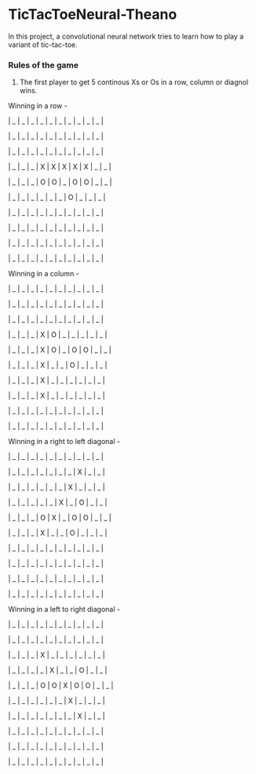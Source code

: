 # TicTacToeNeural-Theano
In this project, a convolutional neural network tries to learn how to play a variant of tic-tac-toe.
### Rules of the game
1. The first player to get 5 continous Xs or Os in a row, column or diagnol wins.


Winning in a row -

| _ | _ | _ | _ | _ | _ | _ | _ | _ | _ |

| _ | _ | _ | _ | _ | _ | _ | _ | _ | _ |

| _ | _ | _ | _ | _ | _ | _ | _ | _ | _ |

| _ | _ | _ | X | X | X | X | X | _ | _ |

| _ | _ | _ | O | O | _ | O | O | _ | _ |

| _ | _ | _ | _ | _ | _ | O | _ | _ | _ |

| _ | _ | _ | _ | _ | _ | _ | _ | _ | _ |

| _ | _ | _ | _ | _ | _ | _ | _ | _ | _ |

| _ | _ | _ | _ | _ | _ | _ | _ | _ | _ |

| _ | _ | _ | _ | _ | _ | _ | _ | _ | _ |


Winning in a column -

| _ | _ | _ | _ | _ | _ | _ | _ | _ | _ |

| _ | _ | _ | _ | _ | _ | _ | _ | _ | _ |

| _ | _ | _ | _ | _ | _ | _ | _ | _ | _ |

| _ | _ | _ | X | O | _ | _ | _ | _ | _ |

| _ | _ | _ | X | O | _ | O | O | _ | _ |

| _ | _ | _ | X | _ | _ | O | _ | _ | _ |

| _ | _ | _ | X | _ | _ | _ | _ | _ | _ |

| _ | _ | _ | X | _ | _ | _ | _ | _ | _ |

| _ | _ | _ | _ | _ | _ | _ | _ | _ | _ |

| _ | _ | _ | _ | _ | _ | _ | _ | _ | _ |


Winning in a right to left diagonal -

| _ | _ | _ | _ | _ | _ | _ | _ | _ | _ |

| _ | _ | _ | _ | _ | _ | _ | X | _ | _ |

| _ | _ | _ | _ | _ | _ | X | _ | _ | _ |

| _ | _ | _ | _ | _ | X | _ | O | _ | _ |

| _ | _ | _ | O | X | _ | O | O | _ | _ |

| _ | _ | _ | X | _ | _ | O | _ | _ | _ |

| _ | _ | _ | _ | _ | _ | _ | _ | _ | _ |

| _ | _ | _ | _ | _ | _ | _ | _ | _ | _ |

| _ | _ | _ | _ | _ | _ | _ | _ | _ | _ |

| _ | _ | _ | _ | _ | _ | _ | _ | _ | _ |


Winning in a left to right diagonal -

| _ | _ | _ | _ | _ | _ | _ | _ | _ | _ |

| _ | _ | _ | _ | _ | _ | _ | _ | _ | _ |

| _ | _ | _ | X | _ | _ | _ | _ | _ | _ |

| _ | _ | _ | _ | X | _ | _ | O | _ | _ |

| _ | _ | _ | O | O | X | O | O | _ | _ |

| _ | _ | _ | _ | _ | _ | X | _ | _ | _ |

| _ | _ | _ | _ | _ | _ | _ | X | _ | _ |

| _ | _ | _ | _ | _ | _ | _ | _ | _ | _ |

| _ | _ | _ | _ | _ | _ | _ | _ | _ | _ |

| _ | _ | _ | _ | _ | _ | _ | _ | _ | _ |

